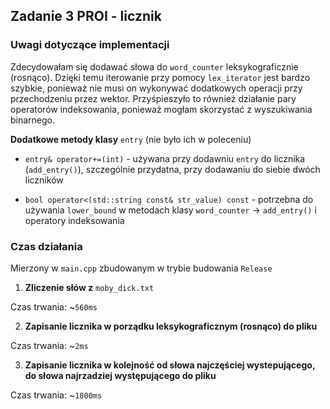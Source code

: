## Zadanie 3 PROI - licznik

### Uwagi dotyczące implementacji

Zdecydowałam się dodawać słowa do `word_counter` leksykograficznie (rosnąco). Dzięki temu iterowanie przy pomocy `lex_iterator` jest bardzo szybkie, ponieważ nie musi on wykonywać dodatkowych operacji przy przechodzeniu przez wektor. Przyśpieszyło to również działanie pary operatorów indeksowania, ponieważ mogłam skorzystać z wyszukiwania binarnego.

**Dodatkowe metody klasy** `entry` (nie było ich w poleceniu)

- `entry& operator+=(int)` - używana przy dodawniu `entry` do licznika (`add_entry()`), szczególnie przydatna, przy dodawaniu do siebie dwóch liczników

- `bool operator<(std::string const& str_value) const` - potrzebna do używania `lower_bound` w metodach klasy `word_counter` -> `add_entry()` i operatory indeksowania

### Czas działania

Mierzony w `main.cpp` zbudowanym w trybie budowania `Release`

1. **Zliczenie słów z** `moby_dick.txt`

Czas trwania: ~`560ms`

2. **Zapisanie licznika w porządku leksykograficznym (rosnąco) do pliku**

Czas trwania: ~`2ms`

3. **Zapisanie licznika w kolejność od słowa najczęściej wystepującego, do słowa najrzadziej występującego do pliku**

Czas trwania: ~`1800ms`